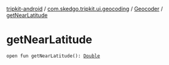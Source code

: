[tripkit-android](../../index.md) / [com.skedgo.tripkit.ui.geocoding](../index.md) / [Geocoder](index.md) / [getNearLatitude](./get-near-latitude.md)

# getNearLatitude

`open fun getNearLatitude(): `[`Double`](https://kotlinlang.org/api/latest/jvm/stdlib/kotlin/-double/index.html)